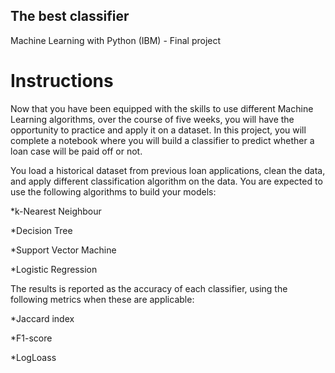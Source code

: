 ## The best classifier
Machine Learning with Python (IBM) - Final project

# Instructions

Now that you have been equipped with the skills to use different Machine Learning algorithms, over the course of five weeks, you will have the opportunity to practice and apply it on a dataset. In this project, you will complete a notebook where you will build a classifier to predict whether a loan case will be paid off or not.

You load a historical dataset from previous loan applications, clean the data, and apply different classification algorithm on the data. You are expected to use the following algorithms to build your models:

*k-Nearest Neighbour

*Decision Tree

*Support Vector Machine

*Logistic Regression

The results is reported as the accuracy of each classifier, using the following metrics when these are applicable:

*Jaccard index

*F1-score

*LogLoass
